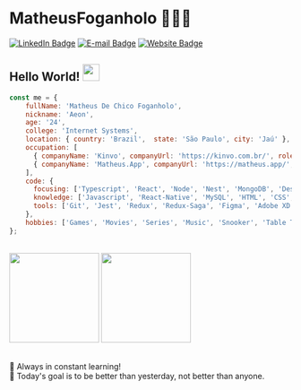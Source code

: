 # MatheusFoganholo 👨🏼‍💻

[![LinkedIn Badge](https://img.shields.io/badge/-LinkedIn-blue?style=flat-square&logo=Linkedin&logoColor=white&link=https://www.linkedin.com/in/MatheusFoganholo)](https://www.linkedin.com/in/MatheusFoganholo)
[![E-mail Badge](https://img.shields.io/badge/-E--mail-c14438?style=flat-square&logo=Gmail&logoColor=white&link=mailto:contato@matheus.app)](mailto:contato@matheus.app)
[![Website Badge](https://img.shields.io/badge/-Website-4285F4?style=flat-square&logo=Google%20Chrome&logoColor=white&link=https://www.matheus.app)](https://www.matheus.app)

## Hello World! <img src="https://raw.githubusercontent.com/MartinHeinz/MartinHeinz/master/wave.gif" width="30px">

```js
const me = {
    fullName: 'Matheus De Chico Foganholo',
    nickname: 'Aeon',
    age: '24',
    college: 'Internet Systems',
    location: { country: 'Brazil',  state: 'São Paulo', city: 'Jaú' },
    occupation: [
      { companyName: 'Kinvo', companyUrl: 'https://kinvo.com.br/', role: 'Front-End Developer' },
      { companyName: 'Matheus.App', companyUrl: 'https://matheus.app/', role: 'Fullstack Developer - Freelancer' }
    ],
    code: {
      focusing: ['Typescript', 'React', 'Node', 'Nest', 'MongoDB', 'Design Patterns', 'Architectures'],
      knowledge: ['Javascript', 'React-Native', 'MySQL', 'HTML', 'CSS', 'Sass', 'Bootstrap', 'jQuery', 'PHP'],
      tools: ['Git', 'Jest', 'Redux', 'Redux-Saga', 'Figma', 'Adobe XD', 'Docker']
    },
    hobbies: ['Games', 'Movies', 'Series', 'Music', 'Snooker', 'Table Tennis', 'Investments']
};
```

<br/>

<div>
	<img height="160em" src="https://github-readme-stats.vercel.app/api?username=MatheusFoganholo&show_icons=true&theme=radical&hide=issues"/>
	<img height="160em" src="https://github-readme-stats.vercel.app/api/top-langs/?username=MatheusFoganholo&layout=compact&theme=radical"/>
</div>

<br/>

🚀 Always in constant learning!<br/>
🎯 Today's goal is to be better than yesterday, not better than anyone.

